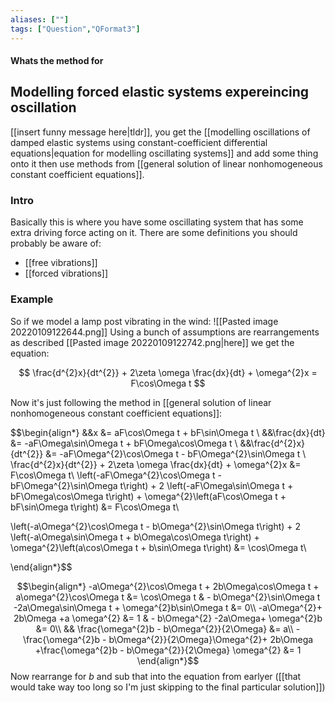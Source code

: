 ```yaml
---
aliases: [""]
tags: ["Question","QFormat3"]
---
```


#### Whats the method for
## Modelling forced elastic systems expereincing oscillation
[[insert funny message here|tldr]], you get the [[modelling oscillations of damped elastic systems using constant-coefficient differential equations|equation for modelling oscillating systems]] and add some thing onto it then use methods from [[general solution of linear nonhomogeneous constant coefficient equations]].

### Intro
Basically this is where you have some oscillating system that has some extra driving force acting on it. There are some definitions you should probably be aware of:
- [[free vibrations]]
- [[forced vibrations]]

### Example
So if we model a lamp post vibrating in the wind:
![[Pasted image 20220109122644.png]]
Using a bunch of assumptions are rearrangements as described [[Pasted image 20220109122742.png|here]] we get the equation:

$$ \frac{d^{2}x}{dt^{2}} + 2\zeta \omega \frac{dx}{dt} + \omega^{2}x = F\cos\Omega t $$

Now it's just following the method in [[general solution of linear nonhomogeneous constant coefficient equations]]:

$$\begin{align*}
&&x &= aF\cos\Omega t + bF\sin\Omega t \\
&&\frac{dx}{dt} &= -aF\Omega\sin\Omega t + bF\Omega\cos\Omega t \\
&&\frac{d^{2}x}{dt^{2}} &= -aF\Omega^{2}\cos\Omega t - bF\Omega^{2}\sin\Omega t \\
\frac{d^{2}x}{dt^{2}} + 2\zeta \omega \frac{dx}{dt} + \omega^{2}x &= F\cos\Omega t\\
\left(-aF\Omega^{2}\cos\Omega t - bF\Omega^{2}\sin\Omega t\right) + 2 \left(-aF\Omega\sin\Omega t + bF\Omega\cos\Omega t\right) + \omega^{2}\left(aF\cos\Omega t + bF\sin\Omega t\right) &= F\cos\Omega t\\

\left(-a\Omega^{2}\cos\Omega t - b\Omega^{2}\sin\Omega t\right) + 2 \left(-a\Omega\sin\Omega t + b\Omega\cos\Omega t\right) + \omega^{2}\left(a\cos\Omega t + b\sin\Omega t\right) &= \cos\Omega t\\

\end{align*}$$

$$\begin{align*}
-a\Omega^{2}\cos\Omega t + 2b\Omega\cos\Omega t + a\omega^{2}\cos\Omega t &= \cos\Omega t & - b\Omega^{2}\sin\Omega t -2a\Omega\sin\Omega t + \omega^{2}b\sin\Omega t &= 0\\
-a\Omega^{2}+ 2b\Omega +a \omega^{2} &= 1 & - b\Omega^{2} -2a\Omega+ \omega^{2}b &= 0\\
&&  \frac{\omega^{2}b - b\Omega^{2}}{2\Omega} &= a\\
-\frac{\omega^{2}b - b\Omega^{2}}{2\Omega}\Omega^{2}+ 2b\Omega +\frac{\omega^{2}b - b\Omega^{2}}{2\Omega} \omega^{2} &= 1
\end{align*}$$
Now rearrange for $b$ and sub that into the equation from earlyer ([[that would take way too long so I'm just skipping to the final particular solution]])
